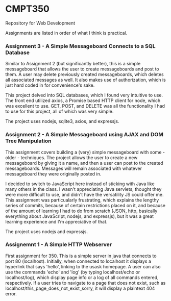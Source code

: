 # CMPT350

Repository for Web Development

Assignments are listed in order of what I think is practical.

### Assignment 3 - A Simple Messageboard Connects to a SQL Database

Similar to Assignment 2 (but significantly better), this is a simple
messageboard that allows the user to create messageboards and post to
them. A user may delete previously created messageboards,
which deletes all associated messages as well. It also makes use of
authorization, which is just hard coded in for convenience's sake.

This project delved into SQL databases, which I found very intuitive to use.
The front end utilized axios, a Promise based HTTP client for node, which
was excellent to use. GET, POST, and DELETE was all the functionality I
had to use for this project, all of which was very simple.

The project uses nodejs, sqlite3, axios, and expressjs.

### Assignment 2 - A Simple Messageboard using AJAX and DOM Tree Manipulation

This assignment covers building a (very) simple messageboard with some - older - techniques.
The project allows the user to create a new messageboard by giving it a name, and then a
user can post to the created messageboards. Messages will remain associated with whatever
messageboard they were originally posted in.

I decided to switch to JavaScript here instead of sticking with Java like many others in
the class. I wasn't appreciating Java servlets, thought they were more difficult to use,
and didn't have the versatility JS could offer me. This assignment was particualarly frustrating,
which explains the lengthy series of commits, because of certain restrictions placed on it,
and because of the amount of learning I had to do from scratch (JSON, http, basically everything
about JavaScript, nodejs, and expressjs), but it was a great learning experience and I'm appreciative
of that.

The project uses nodejs and expressjs.

### Assignemnt 1 - A Simple HTTP Webserver

First assignment for 350. This is a simple server in java
that connects to port 80 (localhost). Initially, when connected
to localhost it displays a hyperlink that says 'hello', linking to
the usask homepage. A user can also use the commands 'echo' and 'log'
(by typing localhost/echo or localhost/log), which display page info
or a log of all commands entered, respectively. If a user tries to
navigate to a page that does not exist, such as
localhost/this_page_does_not_exist_sorry, it will display a plaintext
404 error.
